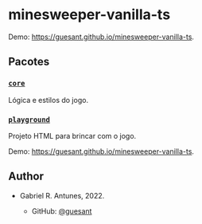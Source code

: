 # minesweeper-vanilla-ts

Demo: <https://guesant.github.io/minesweeper-vanilla-ts>.

## Pacotes

### [`core`](./packages/core)

Lógica e estilos do jogo.

### [`playground`](./packages/playground)

Projeto HTML para brincar com o jogo.

Demo: <https://guesant.github.io/minesweeper-vanilla-ts>.

## Author

- Gabriel R. Antunes, 2022. 

  - GitHub: [@guesant](https://github.com/guesant)